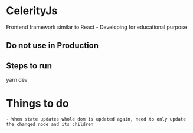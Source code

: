 # CelerityJs

Frontend framework similar to React - Developing for educational purpose

## Do not use in Production

## Steps to run
yarn dev

# Things to do
    - When state updates whole dom is updated again, need to only update the changed node and its children
